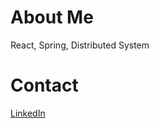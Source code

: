 # About Me
React, Spring, Distributed System

# Contact
[LinkedIn](https://www.linkedin.com/in/zwwang/)
